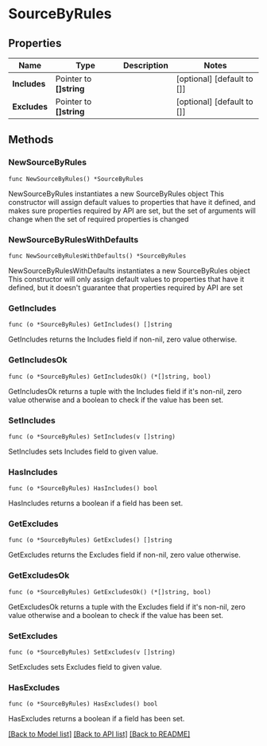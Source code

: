 # SourceByRules

## Properties

Name | Type | Description | Notes
------------ | ------------- | ------------- | -------------
**Includes** | Pointer to **[]string** |  | [optional] [default to []]
**Excludes** | Pointer to **[]string** |  | [optional] [default to []]

## Methods

### NewSourceByRules

`func NewSourceByRules() *SourceByRules`

NewSourceByRules instantiates a new SourceByRules object
This constructor will assign default values to properties that have it defined,
and makes sure properties required by API are set, but the set of arguments
will change when the set of required properties is changed

### NewSourceByRulesWithDefaults

`func NewSourceByRulesWithDefaults() *SourceByRules`

NewSourceByRulesWithDefaults instantiates a new SourceByRules object
This constructor will only assign default values to properties that have it defined,
but it doesn't guarantee that properties required by API are set

### GetIncludes

`func (o *SourceByRules) GetIncludes() []string`

GetIncludes returns the Includes field if non-nil, zero value otherwise.

### GetIncludesOk

`func (o *SourceByRules) GetIncludesOk() (*[]string, bool)`

GetIncludesOk returns a tuple with the Includes field if it's non-nil, zero value otherwise
and a boolean to check if the value has been set.

### SetIncludes

`func (o *SourceByRules) SetIncludes(v []string)`

SetIncludes sets Includes field to given value.

### HasIncludes

`func (o *SourceByRules) HasIncludes() bool`

HasIncludes returns a boolean if a field has been set.

### GetExcludes

`func (o *SourceByRules) GetExcludes() []string`

GetExcludes returns the Excludes field if non-nil, zero value otherwise.

### GetExcludesOk

`func (o *SourceByRules) GetExcludesOk() (*[]string, bool)`

GetExcludesOk returns a tuple with the Excludes field if it's non-nil, zero value otherwise
and a boolean to check if the value has been set.

### SetExcludes

`func (o *SourceByRules) SetExcludes(v []string)`

SetExcludes sets Excludes field to given value.

### HasExcludes

`func (o *SourceByRules) HasExcludes() bool`

HasExcludes returns a boolean if a field has been set.


[[Back to Model list]](../README.md#documentation-for-models) [[Back to API list]](../README.md#documentation-for-api-endpoints) [[Back to README]](../README.md)


